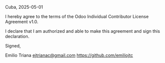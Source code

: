 Cuba, 2025-05-01

I hereby agree to the terms of the Odoo Individual Contributor License
Agreement v1.0.

I declare that I am authorized and able to make this agreement and sign this
declaration.

Signed,

Emilio Triana  ejtrianac@gmail.com https://github.com/emiliojtc
